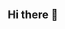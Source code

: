## Hi there 👋

<!--
**kwo0ndo/kwo0ndo** is a ✨ _special_ ✨ repository because its `README.md` (this file) appears on your GitHub profile.

Here are some ideas to get you started:

- 🔭 I’m currently working on ... 영남대
- 🌱 I’m currently learning ... C++
- 👯 I’m looking to collaborate on ... 
- 🤔 I’m looking for help with ...
- 💬 Ask me about ... 
- 📫 How to reach me: ... dxhye0n0515@gmail.com
- 😄 Pronouns: ... 영대생
- ⚡ Fun fact: ... 
-->
